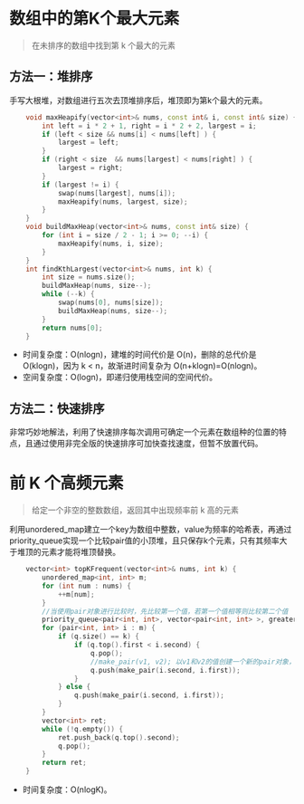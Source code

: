 # 数组中的第K个最大元素
>在未排序的数组中找到第 k 个最大的元素

## 方法一：堆排序
手写大根堆，对数组进行五次去顶堆排序后，堆顶即为第k个最大的元素。
```cpp
    void maxHeapify(vector<int>& nums, const int& i, const int& size) {
        int left = i * 2 + 1, right = i * 2 + 2, largest = i;
        if (left < size && nums[i] < nums[left] ) {
            largest = left;
        }
        if (right < size  && nums[largest] < nums[right] ) {
            largest = right;
        }
        if (largest != i) {
            swap(nums[largest], nums[i]);
            maxHeapify(nums, largest, size);
        }
    }
    void buildMaxHeap(vector<int>& nums, const int& size) {
        for (int i = size / 2 - 1; i >= 0; --i) {
            maxHeapify(nums, i, size);
        }
    }
    int findKthLargest(vector<int>& nums, int k) {
        int size = nums.size();
        buildMaxHeap(nums, size--);
        while (--k) {
            swap(nums[0], nums[size]);
            buildMaxHeap(nums, size--);
        }
        return nums[0];
    }
```
* 时间复杂度：O(nlogn)，建堆的时间代价是 O(n)，删除的总代价是 O(klogn)，因为 k < n，故渐进时间复杂为 O(n+klogn)=O(nlogn)。
* 空间复杂度：O(logn)，即递归使用栈空间的空间代价。
## 方法二：快速排序
非常巧妙地解法，利用了快速排序每次调用可确定一个元素在数组种的位置的特点，且通过使用非完全版的快速排序可加快查找速度，但暂不放置代码。
# 前 K 个高频元素
> 给定一个非空的整数数组，返回其中出现频率前 k 高的元素

利用unordered_map建立一个key为数组中整数，value为频率的哈希表，再通过priority_queue实现一个比较pair值的小顶堆，且只保存k个元素，只有其频率大于堆顶的元素才能将堆顶替换。
```cpp
    vector<int> topKFrequent(vector<int>& nums, int k) {
        unordered_map<int, int> m;
        for (int num : nums) {
            ++m[num];
        }
        //当使用pair对象进行比较时，先比较第一个值，若第一个值相等则比较第二个值
        priority_queue<pair<int, int>, vector<pair<int, int> >, greater<pair<int, int>>> q;
        for (pair<int, int> i : m) {
            if (q.size() == k) {
                if (q.top().first < i.second) {
                    q.pop();
                    //make_pair(v1, v2); 以v1和v2的值创建一个新的pair对象，其元素类型分别是v1和v2的类型。
                    q.push(make_pair(i.second, i.first)); 
                }
            } else {
                q.push(make_pair(i.second, i.first));
            }
        }
        vector<int> ret;
        while (!q.empty()) {
            ret.push_back(q.top().second);
            q.pop();
        }
        return ret;
    }
```
* 时间复杂度：O(nlogK)。